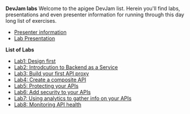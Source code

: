 **DevJam labs**
Welcome to the apigee DevJam list. Herein you'll find labs, presentations and even presenter information for running through this day long list of exercises.

 * [Presenter information]()
 * [Lab Presentation](https://github.com/gsjurseth/apigee-devjam/raw/master/Apigee%20DevJam%20Presentation_Final.pptx)

**List of Labs**

 * [Lab1: Design first](https://github.com/gsjurseth/apigee-devjam/tree/master/Lab_1_Designing_APIs_using_Swagger)
 * [Lab2: Introdcution to Backend as a Service](https://github.com/gsjurseth/apigee-devjam/tree/master/Lab_2_Introduction_to_API_BaaS)
 * [Lab3: Build your first API proxy](https://github.com/gsjurseth/apigee-devjam/tree/master/Lab_3_Building_a_simple_API_Proxy)
 * [Lab4: Create a composite API](https://github.com/gsjurseth/apigee-devjam/tree/master/Lab_4_Creating_Composite_APIs)
 * [Lab5: Protecting your APIs](https://github.com/gsjurseth/apigee-devjam/tree/master/Lab_5_Protecting_APIs)
 * [Lab6: Add security to your APIs](https://github.com/gsjurseth/apigee-devjam/tree/master/Lab_6_Securing_APIs)
 * [Lab7: Using analytics to gather info on your APIs](https://github.com/gsjurseth/apigee-devjam/tree/master/Lab_7_Creating_Custom_Reports)
 * [Lab8: Monitoring API health](https://github.com/gsjurseth/apigee-devjam/tree/master/Lab_8_Monitoring_your_API_Health)